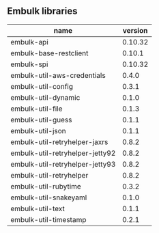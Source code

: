 ## Embulk libraries

| name | version |
|----|----|
| embulk-api | 0.10.32 |
| embulk-base-restclient | 0.10.1 |
| embulk-spi | 0.10.32 |
| embulk-util-aws-credentials | 0.4.0 |
| embulk-util-config | 0.3.1 |
| embulk-util-dynamic | 0.1.0 |
| embulk-util-file | 0.1.3 |
| embulk-util-guess | 0.1.1 |
| embulk-util-json | 0.1.1 |
| embulk-util-retryhelper-jaxrs | 0.8.2 |
| embulk-util-retryhelper-jetty92 | 0.8.2 |
| embulk-util-retryhelper-jetty93 | 0.8.2 |
| embulk-util-retryhelper | 0.8.2 |
| embulk-util-rubytime | 0.3.2 |
| embulk-util-snakeyaml | 0.1.0 |
| embulk-util-text | 0.1.1 |
| embulk-util-timestamp | 0.2.1 |
